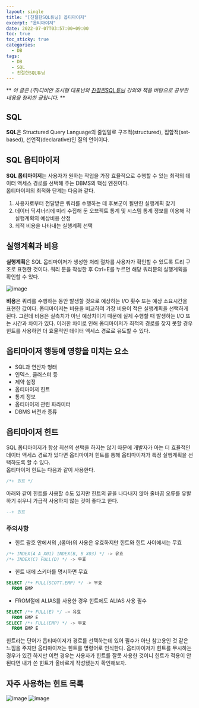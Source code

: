 ```yaml
---
layout: single
title: "[친절한SQL튜닝] 옵티마이저"
excerpt: "옵티마이저"
date: 2022-07-07T03:57:00+09:00
toc: true
toc_sticky: true
categories:
  - DB 
tags:
  - DB
  - SQL
  - 친절한SQL튜닝
---
```

** 
*이 글은 (주)디비안 조시형 대표님의 [친절한SQL튜닝](http://www.kyobobook.co.kr/product/detailViewKor.laf?ejkGb=KOR&mallGb=KOR&barcode=9791196395704) 강의와 책을 바탕으로 공부한 내용을 정리한 글입니다.*
**

## SQL
**SQL**은 Structured Query Language의 줄임말로 구조적(structured), 집합적(set-based), 선언적(declarative)인 질의 언어이다.

## SQL 옵티마이저
**SQL 옵티마이저**는 사용자가 원하는 작업을 가장 효율적으로 수행할 수 있는 최적의 데이터 액세스 경로를 선택해 주는 DBMS의 핵심 엔진이다.<br>
옵티마이저의 최적화 단계는 다음과 같다.<br>
1. 사용자로부터 전달받은 쿼리를 수행하는 데 후보군이 될만한 실행계획 찾기
2. 데이터 딕셔너리에 미리 수집해 둔 오브젝트 통계 및 시스템 통계 정보를 이용해 각 실행계획의 예상비용 산정
3. 최적 비용을 나타내는 실행계획 선택

## 실행계획과 비용
**실행계획**은 SQL 옵티마이저가 생성한 처리 절차를 사용자가 확인할 수 있도록 트리 구조로 표현한 것이다. 쿼리 문을 작성한 후 Ctrl+E를 누르면 해당 쿼리문의 실행계획을 확인할 수 있다.

![image](https://user-images.githubusercontent.com/60471550/177612488-61a30889-547a-4922-9a21-164008f04d7e.png)

**비용**은 쿼리를 수행하는 동안 발생할 것으로 예상하는 I/O 횟수 또는 예상 소요시간을 표현한 값이다. 옵티마이저는 비용을 비교하여 가장 비용이 적은 실행계획을 선택하게 된다. 그런데 비용은 실측치가 아닌 예상치이기 때문에 실제 수행할 때 발생하는 I/O 또는 시간과 차이가 있다. 이러한 차이로 인해 옵티마이저가 최적의 경로를 찾지 못할 경우 힌트를 사용하면 더 효율적인 데이터 액세스 경로로 유도할 수 있다.

## 옵티마이저 행동에 영향을 미치는 요소
- SQL과 연산자 형태
- 인덱스, 클러스터 등
- 제약 설정
- 옵티마이저 힌트
- 통계 정보
- 옵티마이저 관련 파라미터
- DBMS 버전과 종류

## 옵티마이저 힌트
SQL 옵티마이저가 항상 최선의 선택을 하지는 않기 때문에 개발자가 아는 더 효율적인 데이터 액세스 경로가 있다면 옵티마이저 힌트를 통해 옵티마이저가 특정 실행계획을 선택하도록 할 수 있다.<br> 옵티마이저 힌트는 다음과 같이 사용한다.
```sql
/*+ 힌트 */ 
```
아래와 같이 힌트를 사용할 수도 있지만 힌트의 끝을 나타내지 않아 줄바꿈 오류를 유발하기 쉬우니 가급적 사용하지 않는 것이 좋다고 한다.
```sql
--+ 힌트
```
### 주의사항
- 힌트 괄호 안에서의 ,(콤마)의 사용은 유효하지만 힌트와 힌트 사이에서는 무효
```sql
/*+ INDEX(A A_X01) INDEX(B, B_X03) */ -> 유효
/*+ INDEX(C) FULL(D) */ -> 무효
```
- 힌트 내에 스키마를 명시하면 무효
```sql
SELECT /*+ FULL(SCOTT.EMP) */ -> 무효
  FROM EMP
```
- FROM절에 ALIAS를 사용한 경우 힌트에도 ALIAS 사용 필수
```sql
SELECT /*+ FULL(E) */ -> 유효
  FROM EMP E
SELECT /*+ FULL(EMP) */ -> 무효
  FROM EMP E
```

힌트라는 단어가 옵티마이저가 경로를 선택하는데 있어 필수가 아닌 참고용인 것 같은 느낌을 주지만 옵티마이저는 힌트를 명령어로 인식한다. 옵티마이저가 힌트를 무시하는 경우가 있긴 하지만 이런 경우는 사용자가 힌트를 잘못 사용한 것이니 힌트가 적용이 안된다면 내가 쓴 힌트가 올바르게 작성됐는지 확인해보자.

## 자주 사용하는 힌트 목록
![image](https://user-images.githubusercontent.com/60471550/177622341-a5b24270-7a59-4ddc-bfa9-b9ad484cae1b.png)
![image](https://user-images.githubusercontent.com/60471550/177622371-58ef3495-b7c9-4b72-8a52-5942aaabd93c.png)